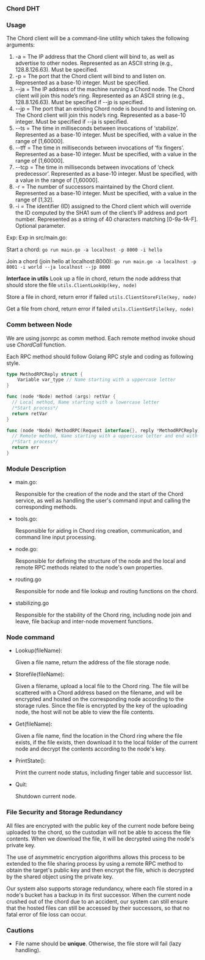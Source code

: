### Chord DHT

### Usage

The Chord client will be a command-line utility which takes the following arguments:

1. -a <String> = The IP address that the Chord client will bind to, as well as advertise to other nodes. Represented as an ASCII string (e.g., 128.8.126.63). Must be specified.
2. -p <Number> = The port that the Chord client will bind to and listen on. Represented as a base-10 integer. Must be specified.
3. --ja <String> = The IP address of the machine running a Chord node. The Chord client will join this node’s ring. Represented as an ASCII string (e.g., 128.8.126.63). Must be specified if --jp is specified.
4. --jp <Number> = The port that an existing Chord node is bound to and listening on. The Chord client will join this node’s ring. Represented as a base-10 integer. Must be specified if --ja is specified.
5. --ts <Number> = The time in milliseconds between invocations of ‘stabilize’. Represented as a base-10 integer. Must be specified, with a value in the range of [1,60000].
6. --tff <Number> = The time in milliseconds between invocations of ‘fix fingers’. Represented as a base-10 integer. Must be specified, with a value in the range of [1,60000].
7. --tcp <Number> = The time in milliseconds between invocations of ‘check predecessor’.
   Represented as a base-10 integer. Must be specified, with a value in the range of [1,60000].
8. -r <Number> = The number of successors maintained by the Chord client. Represented as a base-10 integer. Must be specified, with a value in the range of [1,32].
9. -i <String> = The identifier (ID) assigned to the Chord client which will override the ID computed by the SHA1 sum of the client’s IP address and port number. Represented as a string of 40 characters matching [0-9a-fA-F]. Optional parameter.

Exp:
Exp in src/main.go:

Start a chord:
`go run main.go -a localhost -p 8000 -i hello`

Join a chord (join hello at localhost:8000):
`go run main.go -a localhost -p 8001 -i world --ja localhost --jp 8000`

**Interface in utils**
Look up a file in chord, return the node address that should store the file
`utils.ClientLookUp(key, node)`

Store a file in chord, return error if failed
`utils.ClientStoreFile(key, node)`

Get a file from chord, return error if failed
`utils.ClientGetFile(key, node)`


### Comm between Node

We are using jsonrpc as comm method. Each remote method invoke shoud use *ChordCall* function.

Each RPC method should follow Golang RPC style and coding as following style.

```go
type MethodRPCReply struct {
	Variable var_type // Name starting with a uppercase letter
}

func (node *Node) method (args) retVar {
  // Local method, Name starting with a lowercase letter
  /*Start process*/
  return retVar
}

func (node *Node) MethodRPC(Request interface{}, reply *MethodRPCReply) error {
  // Remote method, Name starting with a uppercase letter and end with 'RPC'
  /*Start process*/
  return err
}
```

### Module Description

* main.go: 

  Responsible for the creation of the node and the start of the Chord service, as well as handling the user's command input and calling the corresponding methods.

* tools.go:

  Responsible for aiding in Chord ring creation, communication, and command line input processing.

* node.go:

  Responsible for defining the structure of the node and the local and remote RPC methods related to the node's own properties.

* routing.go

  Responsible for node and file lookup and routing functions on the chord.

* stabilizing.go

  Responsible for the stability of the Chord ring, including node join and leave, file backup and inter-node movement functions.

### Node command

* Lookup(fileName):

  Given a file name, return the address of the file storage node.

* Storefile(fileName): 

  Given a filename, upload a local file to the Chord ring. The file will be scattered with a Chord address based on the filename, and will be encrypted and hosted on the corresponding node according to the storage rules. Since the file is encrypted by the key of the uploading node, the host will not be able to view the file contents.

* Get(fileName): 

  Given a file name, find the location in the Chord ring where the file exists, if the file exists, then download it to the local folder of the current node and decrypt the contents according to the node's key.

* PrintState():

  Print the current node status, including finger table and successor list.

* Quit:

  Shutdown current node.

### File Security and Storage Redundancy

All files are encrypted with the public key of the current node before being uploaded to the chord, so the custodian will not be able to access the file contents. When we download the file, it will be decrypted using the node's private key.

The use of asymmetric encryption algorithms allows this process to be extended to the file sharing process by using a remote RPC method to obtain the target's public key and then encrypt the file, which is decrypted by the shared object using the private key.

Our system also supports storage redundancy, where each file stored in a node's bucket has a backup in its first successor. When the current node crushed out of the chord due to an accident, our system can still ensure that the hosted files can still be accessed by their successors, so that no fatal error of file loss can occur.

### Cautions
* File name should be **unique**. Otherwise, the file store will fail (lazy handling).